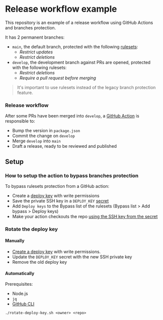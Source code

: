 # Release workflow example

This repository is an example of a release workflow using GitHub Actions and branches protection.

It has 2 permanent branches:
- `main`, the default branch, protected with the following [rulesets](https://docs.github.com/en/repositories/configuring-branches-and-merges-in-your-repository/managing-rulesets/about-rulesets):
  - _Restrict updates_
  - _Restrict deletions_
- `develop`, the development branch against PRs are opened, protected with the following rulesets:
  - _Restrict deletions_
  - _Require a pull request before merging_

> It's important to use rulesets instead of the legacy branch protection feature.

### Release workflow

After some PRs have been merged into `develop`, a [GitHub Action](.github/workflows/release.yml) is responsible to:
- Bump the version in `package.json`
- Commit the change on `develop`
- Merge `develop` into `main`
- Draft a release, ready to be reviewed and published

## Setup
### How to setup the action to bypass branches protection

To bypass rulesets protection from a GitHub action:
- Create a [deploy key](https://docs.github.com/en/authentication/connecting-to-github-with-ssh/managing-deploy-keys#deploy-keys) with write permissions
- Save the private SSH key in a `DEPLOY_KEY` [secret](https://docs.github.com/en/actions/security-for-github-actions/security-guides/using-secrets-in-github-actions)
- Add `Deploy keys` to the Bypass list of the rulesets (Bypass list > Add bypass > Deploy keys)
- Make your action checkouts the repo [using the SSH key from the secret](.github/workflows/release.yml#L25)

### Rotate the deploy key
#### Manually

- [Create a deploy key](https://docs.github.com/en/authentication/connecting-to-github-with-ssh/managing-deploy-keys#set-up-deploy-keys) with write permissions.
- Update the `DEPLOY_KEY` secret with the new SSH private key
- Remove the old deploy key

#### Automatically

Prerequisites:
- Node.js
- `jq`
- [GitHub CLI](https://cli.github.com/)

```
./rotate-deploy-key.sh <owner> <repo>
```
